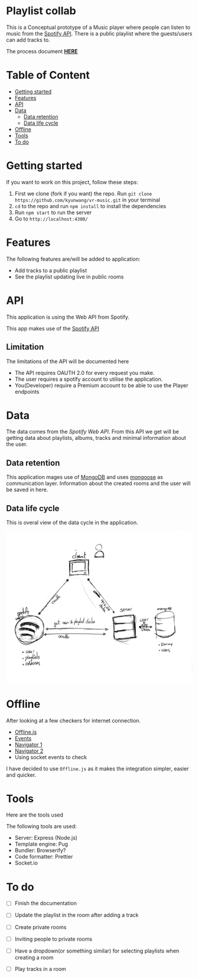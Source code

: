 # Playlist collab
This is a Conceptual prototype of a Music player where people can listen to music from the [Spotify API][api]. There is a public playlist where the guests/users can add tracks to.

<!-- The main focus is the public music room which is a room where you can immerse yourself in the music in VR. -->

The process document **[HERE](process.md)**

<!-- This repo will hold the project you're going to build during the last two weeks of RTW. It functions as a way to show you've attained the following learning goals of this course:

- Build a Node Web App which consumes an external data source through an API and serves a frontend using routing and templating techniques.
- Create a "live" web app which reflects changes to the back-end data model in reactive front-end views, using real-time, event-based, messaging technologies like sockets or server-sent-events.
- Describe their work in a professional readme with insightful diagrams showing the life cycle of their data. -->


# Table of Content
- [Getting started](#getting-started)
- [Features](#features)
- [API](#api)
- [Data](#data)
	- [Data retention](#data-retention)
	- [Data life cycle](#data-life-cycle)
- [Offline](#offline)
- [Tools](#tools)
- [To do](#to-do)

<!-- Add a nice image here at the end of the week, showing off your shiny frontend 📸 -->

# Getting started
If you want to work on this project, follow these steps:
1. First we clone (fork if you want) the repo.
	Run `git clone https://github.com/kyunwang/vr-music.git` in your terminal
2. `cd` to the repo and run `npm install` to install the dependencies
3. Run `npm start` to run the server
4. Go to `http://localhost:4300/`

# Features
The following features are/will be added to application:
<!-- - Listening to music in public rooms. -->
- Add tracks to a public playlist
- See the playlist updating live in public rooms


<!-- What external data source is featured in your project and what are its properties 🌠 -->

# API
This application is using the Web API from Spotify. 

<!-- rate-limit, authorization method, API methods, etc. -->

<!-- Add/note the used package here -->

This app makes use of the [Spotify API][api]

## Limitation
The limitations of the API will be documented here

- The API requires OAUTH 2.0 for every request you make.
- The user requires a spotify account to utilise the application.
- You(Developer) require a Premium account to be able to use the Player endpoints


# Data
The data comes from the *Spotify Web API*. From this API we get will be getting data about playlists, albums, tracks and minimal information about the user.

## Data retention
This application mages use of [MongoDB][mongodb] and uses [mongoose][mongoose] as communication layer. Information about the created rooms and the user will be saved in here.

## Data life cycle
This is overal view of the data cycle in the application.

![](doc/images/cycle.jpg)

# Offline
After looking at a few checkers for internet connection.

- [Offline.js](http://github.hubspot.com/offline/docs/welcome/)
- [Events](https://robertnyman.com/html5/offline/online-offline-events.html)
- [Navigator 1](http://qnimate.com/detecting-if-browser-is-online-or-offline-using-javascript/)
- [Navigator 2](https://davidwalsh.name/detecting-online)
- Using socket events to check

I have decided to use `Offline.js` as it makes the integration simpler, easier and quicker.


# Tools

Here are the tools used

The following tools are used:
- Server: Express (Node.js)
- Template engine: Pug
- Bundler: Browserify?
- Code formatter: Prettier
- Socket.io

<!-- Where do the 0️⃣s and 1️⃣s live in your project? What db system are you using?-->

<!-- Maybe a checklist of done stuff and stuff still on your wishlist? ✅ -->
# To do
- [ ] Finish the documentation
- [ ] Update the playlist in the room after adding a track
- [ ] Create private rooms
- [ ] Inviting people to private rooms
- [ ] Have a dropdown(or something similar) for selecting playlists when creating a room
- [ ] Play tracks in a room


<!-- How about a license here? 📜 (or is it a licence?) 🤷 -->

[api]: https://developer.spotify.com/web-api/
[mongodb]: https://www.mongodb.com/
[mongoose]: http://mongoosejs.com/
